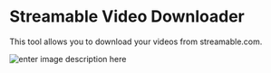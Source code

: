 # Streamable Video Downloader

This tool allows you to download your videos from streamable.com.

![enter image description here](https://i.imgur.com/wReDuNE.gif)
